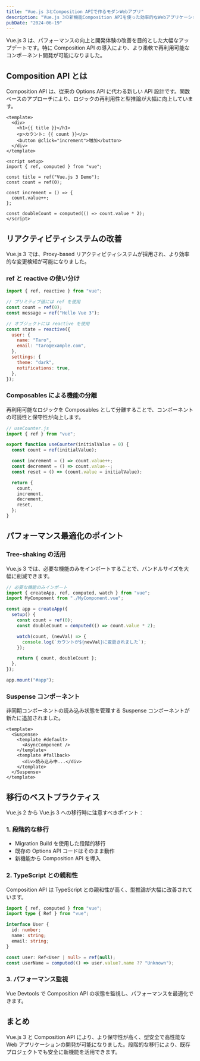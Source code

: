 ```yaml
---
title: "Vue.js 3とComposition APIで作るモダンWebアプリ"
description: "Vue.js 3の新機能Composition APIを使った効率的なWebアプリケーション開発手法"
pubDate: "2024-06-19"
---
```


Vue.js 3 は、パフォーマンスの向上と開発体験の改善を目的とした大幅なアップデートです。特に Composition API の導入により、より柔軟で再利用可能なコンポーネント開発が可能になりました。

## Composition API とは

Composition API は、従来の Options API に代わる新しい API 設計です。関数ベースのアプローチにより、ロジックの再利用性と型推論が大幅に向上しています。

```vue
<template>
  <div>
    <h1>{{ title }}</h1>
    <p>カウント: {{ count }}</p>
    <button @click="increment">増加</button>
  </div>
</template>

<script setup>
import { ref, computed } from "vue";

const title = ref("Vue.js 3 Demo");
const count = ref(0);

const increment = () => {
  count.value++;
};

const doubleCount = computed(() => count.value * 2);
</script>
```

## リアクティビティシステムの改善

Vue.js 3 では、Proxy-based リアクティビティシステムが採用され、より効率的な変更検知が可能になりました。

### ref と reactive の使い分け

```javascript
import { ref, reactive } from "vue";

// プリミティブ値には ref を使用
const count = ref(0);
const message = ref("Hello Vue 3");

// オブジェクトには reactive を使用
const state = reactive({
  user: {
    name: "Taro",
    email: "taro@example.com",
  },
  settings: {
    theme: "dark",
    notifications: true,
  },
});
```

### Composables による機能の分離

再利用可能なロジックを Composables として分離することで、コンポーネントの可読性と保守性が向上します。

```javascript
// useCounter.js
import { ref } from "vue";

export function useCounter(initialValue = 0) {
  const count = ref(initialValue);

  const increment = () => count.value++;
  const decrement = () => count.value--;
  const reset = () => (count.value = initialValue);

  return {
    count,
    increment,
    decrement,
    reset,
  };
}
```

## パフォーマンス最適化のポイント

### Tree-shaking の活用

Vue.js 3 では、必要な機能のみをインポートすることで、バンドルサイズを大幅に削減できます。

```javascript
// 必要な機能のみインポート
import { createApp, ref, computed, watch } from "vue";
import MyComponent from "./MyComponent.vue";

const app = createApp({
  setup() {
    const count = ref(0);
    const doubleCount = computed(() => count.value * 2);

    watch(count, (newVal) => {
      console.log(`カウントが${newVal}に変更されました`);
    });

    return { count, doubleCount };
  },
});

app.mount("#app");
```

### Suspense コンポーネント

非同期コンポーネントの読み込み状態を管理する Suspense コンポーネントが新たに追加されました。

```vue
<template>
  <Suspense>
    <template #default>
      <AsyncComponent />
    </template>
    <template #fallback>
      <div>読み込み中...</div>
    </template>
  </Suspense>
</template>
```

## 移行のベストプラクティス

Vue.js 2 から Vue.js 3 への移行時に注意すべきポイント：

### 1. 段階的な移行

- Migration Build を使用した段階的移行
- 既存の Options API コードはそのまま動作
- 新機能から Composition API を導入

### 2. TypeScript との親和性

Composition API は TypeScript との親和性が高く、型推論が大幅に改善されています。

```typescript
import { ref, computed } from "vue";
import type { Ref } from "vue";

interface User {
  id: number;
  name: string;
  email: string;
}

const user: Ref<User | null> = ref(null);
const userName = computed(() => user.value?.name ?? "Unknown");
```

### 3. パフォーマンス監視

Vue Devtools で Composition API の状態を監視し、パフォーマンスを最適化できます。

## まとめ

Vue.js 3 と Composition API により、より保守性が高く、型安全で高性能な Web アプリケーションの開発が可能になりました。段階的な移行により、既存プロジェクトでも安全に新機能を活用できます。
